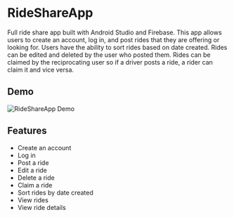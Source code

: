 # RideShareApp

Full ride share app built with Android Studio and Firebase. 
This app allows users to create an account, log in, and post rides that they are offering or looking for. 
Users have the ability to sort rides based on date created. 
Rides can be edited and deleted by the user who posted them.
Rides can be claimed by the reciprocating user so if a driver posts a ride, a rider can claim it and vice versa.

## Demo
![RideShareApp Demo](demo.gif)

## Features
- Create an account
- Log in
- Post a ride
- Edit a ride
- Delete a ride
- Claim a ride
- Sort rides by date created
- View rides
- View ride details